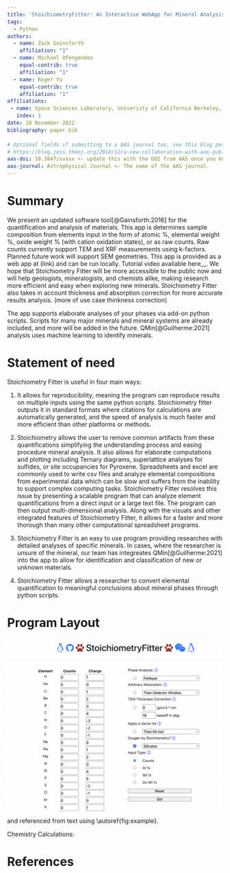 ```yaml
---
title: 'StoichiometryFitter: An Interactive WebApp for Mineral Analysis'
tags:
  - Python
authors:
  - name: Zack Gainsforth
    affiliation: "1" 
  - name: Michael Ofengenden
    equal-contrib: true
    affiliation: "1"
  - name: Roger Yu
    equal-contrib: true
    affiliation: "1"
affiliations:
 - name: Space Sciences Laboratory, Univeristy of California Berkeley, 7 Gauss Way CA, USA
   index: 1
date: 20 November 2022
bibliography: paper.bib

# Optional fields if submitting to a AAS journal too, see this blog post:
# https://blog.joss.theoj.org/2018/12/a-new-collaboration-with-aas-publishing
aas-doi: 10.3847/xxxxx <- update this with the DOI from AAS once you know it.
aas-journal: Astrophysical Journal <- The name of the AAS journal.
---
```


# Summary
We present an updated software tool[@Gainsforth:2016] for the quantification and analysis of materials. This app is determines sample composition from elements input in the form of atomic %, elemental weight %, oxide weight % (with cation oxidation states), or as raw counts. Raw counts currently support TEM and XRF measurements using k-factors. Planned future work will support SEM geometries. This app is provided as a web app at (link) and can be run locally. Tutorial video avaliable here__. We hope that Stoichiometry Fitter will be more accessible to the public now and will help geologists, mineralogists, and chemists alike, making research more efficient and easy when exploring new minerals. Stoichiometry Fitter also takes in account thickness and absorption correction for more accurate results analysis. (more of use case thinkness correction)

The app supports elaborate analyses of your phases via add-on python scripts.  Scripts for many major minerals and mineral systems are already included, and more will be added in the future.  QMin[@Guilherme:2021] analysis uses machine learning to identify minerals.


# Statement of need
Stoichiometry Fitter is useful in four main ways:

1. It allows for reproducibility, meaning the program can reproduce results on multiple inputs using the same python scripts. Stoichiometry fitter outputs it in standard formats where citations for calculations are automatically generated, and the speed of analysis is much faster and more efficient than other platforms or methods. 

2. Stoichiometry allows the user to remove common artifacts from these quantifications simplifying the understanding process and easing procedure mineral analysis. It also allows for elaborate computations and plotting including Ternary diagrams, superlattice analyses for sulfides, or site occupancies for Pyroxene. Spreadsheets and excel are commonly used to write csv files and analyze elemental compositions from experimental data which can be slow and suffers from the inability to support complex computing tasks. Stoichiometry Fitter resolves this issue by presenting a scalable program that can analyze element quantifications from a direct input or a large text file. The program can then output multi-dimensional analysis. Along with the visuals and other integrated features of Stoichiometry Fitter, it allows for a faster and more thorough than many other computational spreadsheet programs.

3. Stoichiometry Fitter is an easy to use program providing researches with detailed analyses of specific minerals. In cases, where the researcher is unsure of the mineral, our team has integreates QMin[@Guilherme:2021] into the app to allow for identification and classification of new or unknown materials.

4. Stoichiometry Fitter allows a researcher to convert elemental quantification to meaningful conclusions about mineral phases through python scripts.

# Program Layout
![View of WebApp.\label{fig:example}](image.png)
and referenced from text using \autoref{fig:example}.

Chemistry Calculations:

# References

